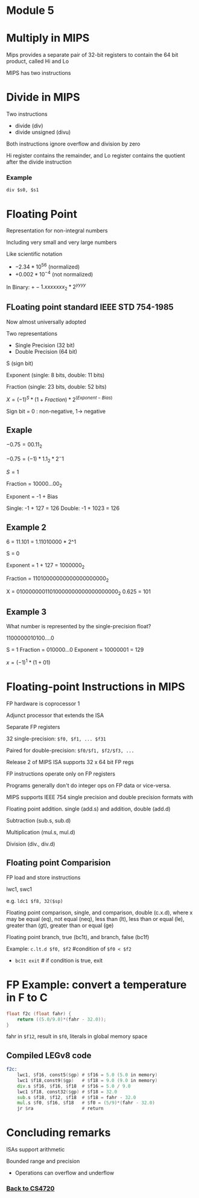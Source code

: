 # Module 5

# Multiply in MIPS

 Mips provides a separate pair of 32-bit registers to contain the 64 bit product, called Hi and Lo

 MIPS has two instructions


 # Divide in MIPS

 Two instructions
 - divide (div)
 - divide unsigned (divu)


Both instructions ignore overflow and division by zero

Hi register contains the remainder, and Lo register contains the quotient after the divide instruction

### Example
```
div $s0, $s1

```

# Floating Point
Representation for non-integral numbers

Including very small and very large numbers


Like scientific notation
 - $-2.34 * 10^56$ (normalized)
 - $+0.002 * 10^{-4}$ (not normalized)

In Binary: $+- 1.xxxxxxx_2 * 2^{yyyy}$ 

## FLoating point standard IEEE STD 754-1985

Now almost universally adopted

Two representations

- Single Precision (32 bit)
- Double Precision (64 bit)

S (sign bit)

Exponent (single: 8 bits, double: 11 bits)

Fraction (single: 23 bits, double: 52 bits)

$X = (-1)^S * (1 + Fraction)*2^{(Exponent-Bias)}$

Sign bit = 0 : non-negative, 1-> negative


## Exaple
$-0.75 = 00.11_2$

$-0.75 = (-1) * 1.1_2 * 2^-1$

$S = 1$

Fraction = $10000...00_2$

Exponent = -1 + Bias

Single: -1 + 127 = 126
Double: -1 + 1023 = 126

## Example 2
6 = 11.101 = 1.11010000 * 2^1

S = 0

Exponent = 1 + 127 = $1000000_2$

Fraction = $11010000000000000000000_2$

X = $01000000011010000000000000000000_2$
0.625 = 101

## Example 3
What number is represented by the single-precision float?

1100000010100....0

S = 1
Fraction = 010000...0
Exponent = 10000001 = 129

$x = (-1)^1 * (1 + 01)$

# Floating-point Instructions in MIPS

FP hardware is coprocessor 1

Adjunct processor that extends the ISA

Separate FP registers

32 single-precision: `$f0, $f1, ... $f31`

Paired for double-precision: `$f0/$f1, $f2/$f3, ...`

Release 2 of MIPS ISA supports 32 x 64 bit FP regs

FP instructions operate only on FP registers

Programs generally don't do integer ops on FP data or vice-versa.


MIPS supports IEEE 754 single precision and double precision formats with

Floating point addition. single (add.s) and addition, double (add.d)

Subtraction (sub.s, sub.d)

Multiplication (mul.s, mul.d)

Division (div., div.d)

## Floating point Comparision

FP load and store instructions

lwc1, swc1

e.g. `ldc1 $f8, 32($sp)`


Floating point comparison, single, and comparison, double (c.x.d), where x may be equal (eq), not equal (neq), less than (lt), less than or equal (le), greater than (gt), greater than or equal (ge)

Floating point branch, true (bc1t), and branch, false (bc1f)

Example: `c.lt.d $f0, $f2` #condition of `$f0 < $f2`
  - `bc1t exit` # if condition is true, exit



# FP Example: convert a temperature in F to C

```c
float f2c (float fahr) {
    return ((5.0/9.0)*(fahr - 32.0));
}
```

fahr in `$f12`, result in `$f0`, literals in global memory space

## Compiled LEGv8 code
```asm
f2c:
    lwc1, $f16, const5($gp) # $f16 = 5.0 (5.0 in memory)
    lwc1 $f18,const9($gp)   # $f18 = 9.0 (9.0 in memory)
    div.s $f16, $f16, $f18  # $f16 = 5.0 / 9.0
    lwc1 $f18, const32($gp) # $f18 = 32.0
    sub.s $f18, $f12, $f18  # $f18 = fahr - 32.0 
    mul.s $f0, $f16, $f18   # $f0 = (5/9)*(fahr - 32.0)
    jr $ra                  # return
```

# Concluding remarks

ISAs support arithmetic

Bounded range and precision
 - Operations can overflow and underflow
### [Back to CS4720](%WEBPATH%/classes/cs4720/) 


